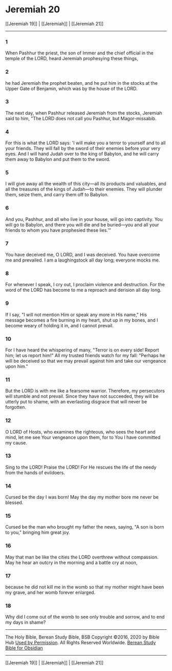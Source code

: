 # Jeremiah 20

[[Jeremiah 19]] | [[Jeremiah]] | [[Jeremiah 21]]

---

### 1
When Pashhur the priest, the son of Immer and the chief official in the temple of the LORD, heard Jeremiah prophesying these things,

### 2
he had Jeremiah the prophet beaten, and he put him in the stocks at the Upper Gate of Benjamin, which was by the house of the LORD.

### 3
The next day, when Pashhur released Jeremiah from the stocks, Jeremiah said to him, "The LORD does not call you Pashhur, but Magor-missabib.

### 4
For this is what the LORD says: 'I will make you a terror to yourself and to all your friends. They will fall by the sword of their enemies before your very eyes. And I will hand Judah over to the king of Babylon, and he will carry them away to Babylon and put them to the sword.

### 5
I will give away all the wealth of this city—all its products and valuables, and all the treasures of the kings of Judah—to their enemies. They will plunder them, seize them, and carry them off to Babylon.

### 6
And you, Pashhur, and all who live in your house, will go into captivity. You will go to Babylon, and there you will die and be buried—you and all your friends to whom you have prophesied these lies.'"

### 7
You have deceived me, O LORD, and I was deceived. You have overcome me and prevailed. I am a laughingstock all day long; everyone mocks me.

### 8
For whenever I speak, I cry out, I proclaim violence and destruction. For the word of the LORD has become to me a reproach and derision all day long.

### 9
If I say, "I will not mention Him or speak any more in His name," His message becomes a fire burning in my heart, shut up in my bones, and I become weary of holding it in, and I cannot prevail.

### 10
For I have heard the whispering of many, "Terror is on every side! Report him; let us report him!" All my trusted friends watch for my fall: "Perhaps he will be deceived so that we may prevail against him and take our vengeance upon him."

### 11
But the LORD is with me like a fearsome warrior. Therefore, my persecutors will stumble and not prevail. Since they have not succeeded, they will be utterly put to shame, with an everlasting disgrace that will never be forgotten.

### 12
O LORD of Hosts, who examines the righteous, who sees the heart and mind, let me see Your vengeance upon them, for to You I have committed my cause.

### 13
Sing to the LORD! Praise the LORD! For He rescues the life of the needy from the hands of evildoers.

### 14
Cursed be the day I was born! May the day my mother bore me never be blessed.

### 15
Cursed be the man who brought my father the news, saying, "A son is born to you," bringing him great joy.

### 16
May that man be like the cities the LORD overthrew without compassion. May he hear an outcry in the morning and a battle cry at noon,

### 17
because he did not kill me in the womb so that my mother might have been my grave, and her womb forever enlarged.

### 18
Why did I come out of the womb to see only trouble and sorrow, and to end my days in shame?

---

The Holy Bible, Berean Study Bible, BSB
Copyright ©2016, 2020 by Bible Hub
[Used by Permission](https://berean.bible/terms.htm). All Rights Reserved Worldwide.
[Berean Study Bible for Obsidian](https://github.com/gapmiss/berean-study-bible-for-obsidian)

---

[[Jeremiah 19]] | [[Jeremiah]] | [[Jeremiah 21]]


